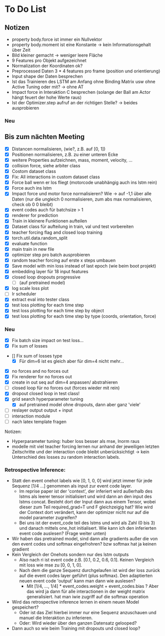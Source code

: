 # To Do List

## Notizen
- property body.force ist immer ein Nullvektor
- property body.moment ist eine Konstante -> kein Informationsgehalt über Zeit
- Bild kleiner gemacht -> weniger leere Fläche
- 9 Features pro Objekt aufgezeichnet
- Normalization der Koordinaten ok?
- Preprocessed Daten 3 * 4 features pro frame (position und orientierung)
- Input shape der Daten besprechen
- Ist das Trainieren des LSTM am Anfang ohne Binding Matrix usw ohne Active Tuning oder mit? -> ohne AT
- Impact force in Interaktion C besprechen (solange der Ball am Actor hängt feuert der hohe Werte raus)
- Ist der Optimizer.step aufruf an der richtigen Stelle? -> beides ausprobieren

### Neu


## Bis zum nächten Meeting
- [x] Distancen normalisieren, (wie?, z.B. auf [0, 1]) 
- [x] Positionen normalisieren, z.B. zu einer unteren Ecke
- [x] weitere Properties aufzeichnen, mass, moment, velocity, ...
- [x] collision force, siehe arbiter class
- [x] Costom dataset class 
- [x] Fix: All interactions in custom dataset class
- [x] Force ball wenn er los fliegt (motorcode unabhängig auch ins lstm rein)
- [x] Force auch ins lstm
- [x] Impact force und motor force normalisieren? Wie -> auf -1,1 über alle Daten (nur die ungleich 0 normalisieren, zum abs max normalisieren, check ob 0 0 bleibt)
- [x] event codes auch für batchsize > 1
- [x] renderer for prediction
- [x] Train in kleinere Funktionen aufteilen
- [x] Dataset class für aufteilung in train, val und test vorbereiten
- [x] teacher forcing flag and closed loop training
- [x] torch.util.data.random_split
- [x] evaluate function
- [x] main train in new file
- [x] optimizer step pro batch ausprobieren
- [x] random teacher forcing auf erste x steps umbauen
- [x] Save model with min loss instead of last epoch (wie beim boot projekt)
- [x] embedding layer für 18 input features
- [x] closed loop dropouts progressive 
  - [ ] (auf pretrained model)
- [x] log scale loss plot
- [ ] lr scheduler
- [x] extract eval into tester class
- [x] test loss plotting for each time step
- [x] test loss plotting for each time step by object
- [x] test loss plotting for each time step by type (coords, orientation, force)
### Neu
- [x] Fix batch size impact on test loss...
- [x] Fix sum of losses
- [] Fix sum of losses type 
  - [x] Für dim=6 ist es gleich aber für dim=4 nicht mehr...
- [x] no forces and no forces out
- [x] Fix renderer for no forces out
- [x] create in out seq auf dim=4 anpassen/ abstrahieren
- [ ] closed loop für no forces out (forces wieder mit rein)
- [x] dropout closed loop in test class!
- [x] grid search hyperparameter tuning
  - [x] auf pretrained model ohne dropouts, dann aber ganz 'viele'
- [ ] reslayer output output + input
- [ ] interaction module
- [ ] nach latex template fragen

Notizen: 
- Hyperparameter tuning: huber loss besser als mse, lnorm raus
- modelle mit viel teacher forcing lernen nur anhand der jeweiligen letzten Zeitschritte und der interaction code bleibt unberücksichtigt -> kein Unterschied des losses zu random interaction labels. 

### Retrospective Inference:
- Statt den event onehot labels wie [0, 1, 0, 0] wird jetzt immer für jede Sequenz [1/4 ...] genommen als input zur event code layer.
  - Im reprise paper ist der 'context', der inferiert wird außerhalb des lstms als leerer tensor initialisiert und wird dann an den input des lstms concat. Besteht dort der Input dann aus einem Tensor, wobei dieser zum Teil required_grad=T und F gleichzeigig hat? Wie wird der Context dort verändert, kann der optimizer nicht nur auf die model parameter zugreifen?
  - Bei uns ist der event_code teil des lstms und wird als Zahl (0 bis 3) und danach mittels one_hot initialisert. Wie kann ich den inferierten event code auslesen? (Frage weiter unten) 
- Wir haben das pretrained model, sind dann alle gradients außer die von den event codes und softmax eingefrohren? bzw softmax hat ja keinen gradient
- Kein Vergleich der Onehots sondern nur des lstm outputs
  - Also nach ri ist event code z.B. [0.1, 0.2, 0.6, 0.1]. Keinen Vergleich mit loss wie mse zu [0, 0, 1, 0].
  - Nach dem die ganze Sequenz durchgelaufen ist wird der loss zurück auf die event codes layer geführt (plus softmax). Den adaptierten neuen event code 'output' kann man dann wie auslesen?
    - Mit [1/4, ..., 1/4] * event_codes.weight + event_codes.bias ? Aber das wird ja dann für alle interactionen in der weight matrix generalisiert. hat man iwie zugriff auf die softmax operation
- Wird das retrospective inference lernen in einem neuen Model gespeichert?
  - Oder ist das Ziel hierbei immer nur eine Sequenz anzuschauen und manuel die Interaktion zu inferieren.
  - Oder: Wird wieder über den ganzen Datensatz gelooped? 
- Dann auch so wie beim Training mit dropouts und closed loop?